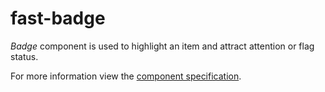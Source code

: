 # fast-badge
*Badge* component is used to highlight an item and attract attention or flag status.

For more information view the [component specification](./badge.spec.md).